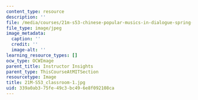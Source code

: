 ```yaml
---
content_type: resource
description: ''
file: /media/courses/21m-s53-chinese-popular-musics-in-dialogue-spring-2014/339a0ab375fe49c3bc496e8f092108ca_21M-S53_classroom-1.jpg
file_type: image/jpeg
image_metadata:
  caption: ''
  credit: ''
  image-alt: ''
learning_resource_types: []
ocw_type: OCWImage
parent_title: Instructor Insights
parent_type: ThisCourseAtMITSection
resourcetype: Image
title: 21M-S53_classroom-1.jpg
uid: 339a0ab3-75fe-49c3-bc49-6e8f092108ca
---
```


